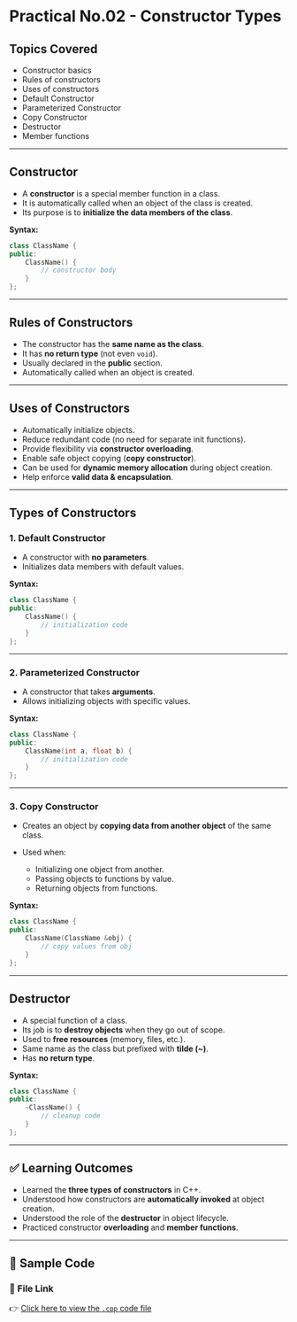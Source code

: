 # Practical No.02 - Constructor Types

## Topics Covered
- Constructor basics
- Rules of constructors
- Uses of constructors
- Default Constructor
- Parameterized Constructor
- Copy Constructor
- Destructor
- Member functions

---

## Constructor
- A **constructor** is a special member function in a class.  
- It is automatically called when an object of the class is created.  
- Its purpose is to **initialize the data members of the class**.  

**Syntax:**
```cpp
class ClassName {
public:
    ClassName() {
        // constructor body
    }
};
````

---

## Rules of Constructors

* The constructor has the **same name as the class**.
* It has **no return type** (not even `void`).
* Usually declared in the **public** section.
* Automatically called when an object is created.

---

## Uses of Constructors

* Automatically initialize objects.
* Reduce redundant code (no need for separate init functions).
* Provide flexibility via **constructor overloading**.
* Enable safe object copying (**copy constructor**).
* Can be used for **dynamic memory allocation** during object creation.
* Help enforce **valid data & encapsulation**.

---

## Types of Constructors

### 1. Default Constructor

* A constructor with **no parameters**.
* Initializes data members with default values.

**Syntax:**

```cpp
class ClassName {
public:
    ClassName() {
        // initialization code
    }
};
```

---

### 2. Parameterized Constructor

* A constructor that takes **arguments**.
* Allows initializing objects with specific values.

**Syntax:**

```cpp
class ClassName {
public:
    ClassName(int a, float b) {
        // initialization code
    }
};
```

---

### 3. Copy Constructor

* Creates an object by **copying data from another object** of the same class.
* Used when:

  * Initializing one object from another.
  * Passing objects to functions by value.
  * Returning objects from functions.

**Syntax:**

```cpp
class ClassName {
public:
    ClassName(ClassName &obj) {
        // copy values from obj
    }
};
```

---

## Destructor

* A special function of a class.
* Its job is to **destroy objects** when they go out of scope.
* Used to **free resources** (memory, files, etc.).
* Same name as the class but prefixed with **tilde (\~)**.
* Has **no return type**.

**Syntax:**

```cpp
class ClassName {
public:
    ~ClassName() {
        // cleanup code
    }
};
```

---

## ✅ Learning Outcomes

* Learned the **three types of constructors** in C++.
* Understood how constructors are **automatically invoked** at object creation.
* Understood the role of the **destructor** in object lifecycle.
* Practiced constructor **overloading** and **member functions**.

---

## 📌 Sample Code

### 🔗 File Link

👉 [Click here to view the `.cpp` code file](./constructor_types.cpp)


